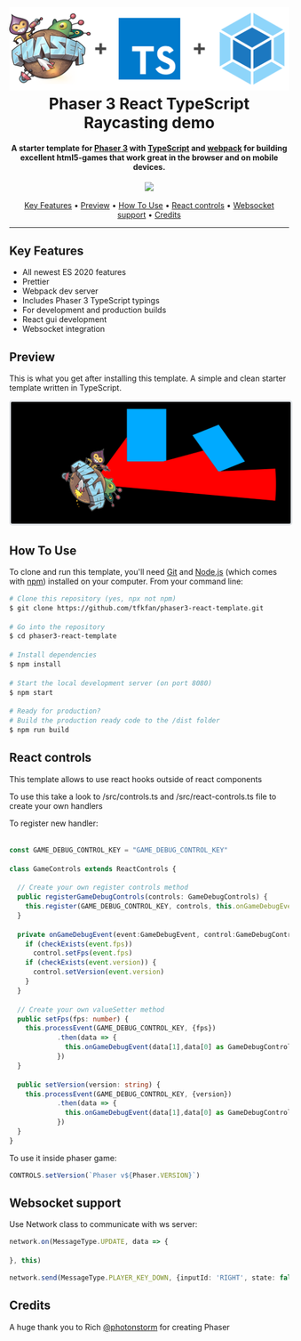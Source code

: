<h1 align="center">
  <br>
  <a href="https://github.com/tfkfan/phaser3-react-template#readme"><img src="readme/header.png" alt="header" width="600"></a>
  <br>
  Phaser 3 React TypeScript Raycasting demo
  <br>
</h1>

<h4 align="center">
A starter template for <a href="https://phaser.io/" target="_blank" >Phaser 3</a> with <a href="https://www.typescriptlang.org/index.html" target="_blank" >TypeScript</a> and <a href="https://webpack.js.org/" target="_blank" >webpack</a> for building excellent html5-games that work great in the browser and on mobile devices.</h4>

<p align="center">
  <a href="https://opensource.org/licenses/MIT" title="License: MIT" >
    <img src="https://img.shields.io/badge/License-MIT-greenbright.svg?style=flat-square">
  </a>
</p>

<p align="center">
  <a href="#key-features">Key Features</a> •
  <a href="#preview">Preview</a> •
  <a href="#how-to-use">How To Use</a> •
  <a href="#react-controls">React controls</a> •
  <a href="#websocket-support">Websocket support</a> •
  <a href="#credits">Credits</a>
</p>

---

## Key Features

- All newest ES 2020 features
- Prettier
- Webpack dev server
- Includes Phaser 3 TypeScript typings
- For development and production builds
- React gui development
- Websocket integration

## Preview

This is what you get after installing this template. A simple and clean starter template written in TypeScript. 

<img src="readme/img.png" width="640" style='border: 0.25em solid #e1e4e8;border-radius: 5px;'/>

## How To Use

To clone and run this template, you'll need [Git](https://git-scm.com) and [Node.js](https://nodejs.org/en/download/) (which comes with [npm](http://npmjs.com)) installed on your computer. From your command line:

```bash
# Clone this repository (yes, npx not npm)
$ git clone https://github.com/tfkfan/phaser3-react-template.git

# Go into the repository
$ cd phaser3-react-template

# Install dependencies
$ npm install

# Start the local development server (on port 8080)
$ npm start

# Ready for production?
# Build the production ready code to the /dist folder
$ npm run build
```

## React controls

This template allows to use react hooks outside of react components

To use this take a look to /src/controls.ts and /src/react-controls.ts file to create your own handlers

To register new handler:
```typescript

const GAME_DEBUG_CONTROL_KEY = "GAME_DEBUG_CONTROL_KEY"

class GameControls extends ReactControls {

  // Create your own register controls method
  public registerGameDebugControls(controls: GameDebugControls) {
    this.register(GAME_DEBUG_CONTROL_KEY, controls, this.onGameDebugEvent)
  }

  private onGameDebugEvent(event:GameDebugEvent, control:GameDebugControls){
    if (checkExists(event.fps))
      control.setFps(event.fps)
    if (checkExists(event.version)) {
      control.setVersion(event.version)
    }
  }

  // Create your own valueSetter method
  public setFps(fps: number) {
    this.processEvent(GAME_DEBUG_CONTROL_KEY, {fps})
            .then(data => {
              this.onGameDebugEvent(data[1],data[0] as GameDebugControls)
            })
  }

  public setVersion(version: string) {
    this.processEvent(GAME_DEBUG_CONTROL_KEY, {version})
            .then(data => {
              this.onGameDebugEvent(data[1],data[0] as GameDebugControls)
            })
  }
}
```

To use it inside phaser game:

```typescript
CONTROLS.setVersion(`Phaser v${Phaser.VERSION}`)
```
## Websocket support

Use Network class to communicate with ws server:

```typescript
network.on(MessageType.UPDATE, data => {

}, this)
```

```typescript
network.send(MessageType.PLAYER_KEY_DOWN, {inputId: 'RIGHT', state: false});
```

## Credits

A huge thank you to Rich [@photonstorm](https://github.com/photonstorm) for creating Phaser
